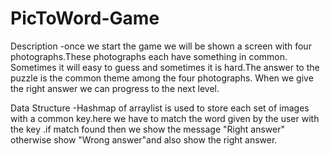 # PicToWord-Game
Description -once we start the game we will be shown a screen with four photographs.These photographs each have something in common. Sometimes it will easy to guess and sometimes it is hard.The answer to the puzzle is the common theme among the four photographs.
When we give the right answer we can progress to the next level.


Data Structure -Hashmap of arraylist is used to store each set of images with a common key.here we have to match the word given by the user with the key .if match found then we show the message "Right answer" otherwise show "Wrong answer"and also show the right answer.
